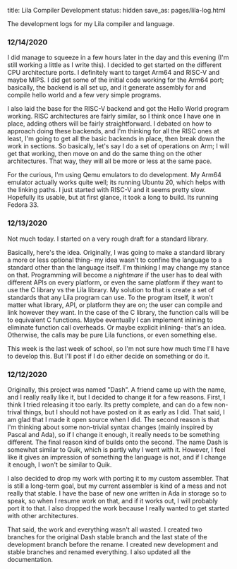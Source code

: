 title: Lila Compiler Development
status: hidden
save_as: pages/lila-log.html

The development logs for my Lila compiler and language.

### 12/14/2020

I did manage to squeeze in a few hours later in the day and this evening (I'm still working a little as I write this). I decided to get started on the different CPU architecture ports. I definitely want to target Arm64 and RISC-V and maybe MIPS. I did get some of the initial code working for the Arm64 port; basically, the backend is all set up, and it generate assembly for and compile hello world and a few very simple programs.

I also laid the base for the RISC-V backend and got the Hello World program working. RISC architectures are fairly similar, so I think once I have one in place, adding others will be fairly straightforward. I debated on how to approach doing these backends, and I'm thinking for all the RISC ones at least, I'm going to get all the basic backends in place, then break down the work in sections. So basically, let's say I do a set of operations on Arm; I will get that working, then move on and do the same thing on the other architectures. That way, they will all be more or less at the same pace.

For the curious, I'm using Qemu emulators to do development. My Arm64 emulator actually works quite well; its running Ubuntu 20, which helps with the linking paths. I just started with RISC-V and it seems pretty slow. Hopefully its usable, but at first glance, it took a long to build. Its running Fedora 33.

### 12/13/2020

Not much today. I started on a very rough draft for a standard library.

Basically, here's the idea. Originally, I was going to make a standard library a more or less optional thing- my idea wasn't to confine the language to a standard other than the language itself. I'm thinking I may change my stance on that. Programming will become a _nightmare_ if the user has to deal with different APIs on every platform, or even the same platform if they want to use the C library vs the Lila library. My solution to that is create a set of standards that any Lila program can use. To the program itself, it won't matter what library, API, or platform they are on; the user can compile and link however they want. In the case of the C library, the function calls will be to equivalent C functions. Maybe eventually I can implement inlining to eliminate function call overheads. Or maybe explicit inlining- that's an idea. Otherwise, the calls may be pure Lila functions, or even something else.

This week is the last week of school, so I'm not sure how much time I'll have to develop this. But I'll post if I do either decide on something or do it.

### 12/12/2020

Originally, this project was named "Dash". A friend came up with the name, and I really really like it, but I decided to change it for a few reasons. First, I think I tried releasing it too early. Its pretty complete, and can do a few non-trival things, but I should not have posted on it as early as I did. That said, I am glad that I made it open source when I did. The second reason is that I'm thinking about some non-trivial syntax changes (mainly inspired by Pascal and Ada), so if I change it enough, it really needs to be something different. The final reason kind of builds onto the second. The name Dash is somewhat similar to Quik, which is partly why I went with it. However, I feel like it gives an impression of something the language is not, and if I change it enough, I won't be similar to Quik.

I also decided to drop my work with porting it to my custom assembler. That is still a long-term goal, but my current assembler is kind of a mess and not really that stable. I have the base of new one written in Ada in storage so to speak, so when I resume work on that, and if it works out, I will probably port it to that. I also dropped the work because I really wanted to get started with other architectures.

That said, the work and everything wasn't all wasted. I created two branches for the original Dash stable branch and the last state of the development branch before the rename. I created new development and stable branches and renamed everything. I also updated all the documentation.
